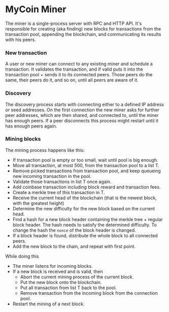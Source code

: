 # MyCoin Miner

The miner is a single-process server with RPC and HTTP API. It's responsible for creating (aka finding) new blocks for
transactions from the transaction pool, appending the blockchain, and communicating its results with his peers. 

### New transaction 

A user or new miner can connect to any existing miner and schedule a transaction. It validates the transaction, and if valid puts it into
the transaction pool + sends it to its connected peers. Those peers do the same, their peers do it, and so on, until all
peers are aware of it.

### Discovery

The discovery process starts with connecting either to a defined IP address or seed addresses.
On the first connection the new miner asks for further peer addresses, which are then shared, and connected to,
until the miner has enough peers.
If a peer disconnects this process might restart until it has enough peers again.

### Mining blocks

The mining process happens like this:

- If transaction pool is empty or too small, wait until pool is big enough.
- Move all transaction, at most 500, from the transaction pool to a list T.
- Remove picked transactions from transaction pool, and keep queueing new incoming transaction in the pool.
- Validate those transactions in list T once again.
- Add coinbase transaction including block reward and transaction fees.
- Create a merkle tree of this transaction in T.
- Receive the current head of the blockchain (that is the newest block, with the greatest height)
- Determine the new difficulty for the new block based on the current head.
- Find a hash for a new block header containing the merkle tree + regular block header. The hash needs to satisfy
  the determined difficulty. To change the hash the `nonce` of the block header is changed.
- If a block header is found, distribute the whole block to all connected peers.
- Add the new block to the chain, and repeat with first point.

While doing this

- The miner listens for incoming blocks.
- If a new block is received and is valid, then
    - Abort the current mining process of the current block.
    - Put the new block onto the blockchain.
    - Put all transaction from list T back to the pool.
    - Remove transaction from the incoming block from the connection pool.
- Restart the mining of a next block.
